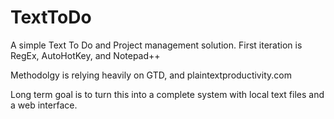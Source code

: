 # TextToDo
A simple Text To Do and Project management solution.
First iteration is RegEx, AutoHotKey, and Notepad++

Methodolgy is relying heavily on GTD, and plaintextproductivity.com

Long term goal is to turn this into a complete system with local text files and a web interface.


